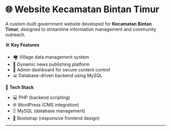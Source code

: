 # 🌐 Website Kecamatan Bintan Timur

A custom-built government website developed for **Kecamatan Bintan Timur**, designed to streamline information management and community outreach.

🛠️ **Key Features**
- 🏘️ Village data management system
- 📰 Dynamic news publishing platform
- 🔐 Admin dashboard for secure content control
- 📊 Database-driven backend using MySQL

🚀 **Tech Stack**
- 💻 PHP (backend scripting)
- 🌐 WordPress (CMS integration)
- 🗄️ MySQL (database management)
- 🎨 Bootstrap (responsive frontend design)

---
